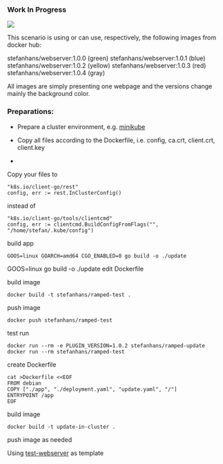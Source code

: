 ### Work In Progress

<a href="https://asciinema.org/a/8C4FwMI74WkbPNaIeo4MUZHgi" target="_blank"><img src="https://asciinema.org/a/8C4FwMI74WkbPNaIeo4MUZHgi.png" /></a>

This scenario is using or can use, respectively, the following images from docker hub:

stefanhans/webserver:1.0.0 (green)
stefanhans/webserver:1.0.1 (blue)
stefanhans/webserver:1.0.2 (yellow)
stefanhans/webserver:1.0.3 (red)
stefanhans/webserver:1.0.4 (gray)

All images are simply presenting one webpage and the versions change mainly the background color.

### Preparations:

- Prepare a cluster environment, e.g. [minikube](https://github.com/kubernetes/minikube)

- Copy all files according to the Dockerfile, i.e. config, ca.crt, client.crt, client.key

-

Copy your files to

    "k8s.io/client-go/rest"
    config, err := rest.InClusterConfig()

instead of

    "k8s.io/client-go/tools/clientcmd"
    config, err := clientcmd.BuildConfigFromFlags("", "/home/stefan/.kube/config")

build app

    GOOS=linux GOARCH=amd64 CGO_ENABLED=0 go build -o ./update
GOOS=linux go build -o ./update
edit Dockerfile

build image

    docker build -t stefanhans/ramped-test .

push image

    docker push stefanhans/ramped-test

test run

    docker run --rm -e PLUGIN_VERSION=1.0.2 stefanhans/ramped-update
    docker run --rm stefanhans/ramped-test


create Dockerfile

    cat >Dockerfile <<EOF
    FROM debian
    COPY ["./app", "./deployment.yaml", "update.yaml", "/"]
    ENTRYPOINT /app
    EOF

build image

    docker build -t update-in-cluster .

push image as needed


Using [test-webserver](https://github.com/stefanhans/Go4k8s/tree/master/Showcase/Images/test-webserver) as template
